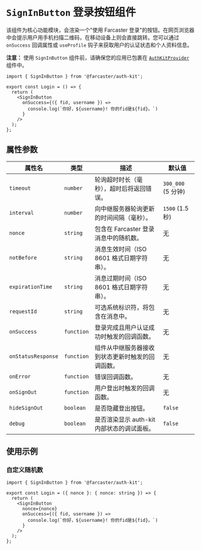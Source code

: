# `SignInButton` 登录按钮组件

该组件为核心功能模块，会渲染一个"使用 Farcaster 登录"的按钮。在网页浏览器中会提示用户用手机扫描二维码，在移动设备上则会直接跳转。您可以通过 `onSuccess` 回调属性或 `useProfile` 钩子来获取用户的认证状态和个人资料信息。

**注意：** 使用 `SignInButton` 组件前，请确保您的应用已包裹在 [`AuthKitProvider`](./auth-kit-provider.md) 组件中。

```tsx
import { SignInButton } from '@farcaster/auth-kit';

export const Login = () => {
  return (
    <SignInButton
      onSuccess={({ fid, username }) =>
        console.log(`你好，${username}! 你的fid是${fid}。`)
      }
    />
  );
};
```

## 属性参数

| 属性名             | 类型       | 描述                                             | 默认值             |
| ------------------ | ---------- | ------------------------------------------------ | ------------------ |
| `timeout`          | `number`   | 轮询超时时长（毫秒），超时后将返回错误。         | `300_000` (5 分钟) |
| `interval`         | `number`   | 向中继服务器轮询更新的时间间隔（毫秒）。         | `1500` (1.5 秒)    |
| `nonce`            | `string`   | 包含在 Farcaster 登录消息中的随机数。            | 无                 |
| `notBefore`        | `string`   | 消息生效时间（ISO 8601 格式日期字符串）。        | 无                 |
| `expirationTime`   | `string`   | 消息过期时间（ISO 8601 格式日期字符串）。        | 无                 |
| `requestId`        | `string`   | 可选系统标识符，将包含在消息中。                 | 无                 |
| `onSuccess`        | `function` | 登录完成且用户认证成功时触发的回调函数。         | 无                 |
| `onStatusResponse` | `function` | 组件从中继服务器接收到状态更新时触发的回调函数。 | 无                 |
| `onError`          | `function` | 错误回调函数。                                   | 无                 |
| `onSignOut`        | `function` | 用户登出时触发的回调函数。                       | 无                 |
| `hideSignOut`      | `boolean`  | 是否隐藏登出按钮。                               | `false`            |
| `debug`            | `boolean`  | 是否渲染显示 auth-kit 内部状态的调试面板。       | `false`            |

## 使用示例

### 自定义随机数

```tsx
import { SignInButton } from '@farcaster/auth-kit';

export const Login = ({ nonce }: { nonce: string }) => {
  return (
    <SignInButton
      nonce={nonce}
      onSuccess={({ fid, username }) =>
        console.log(`你好，${username}! 你的fid是${fid}。`)
      }
    />
  );
};
```
